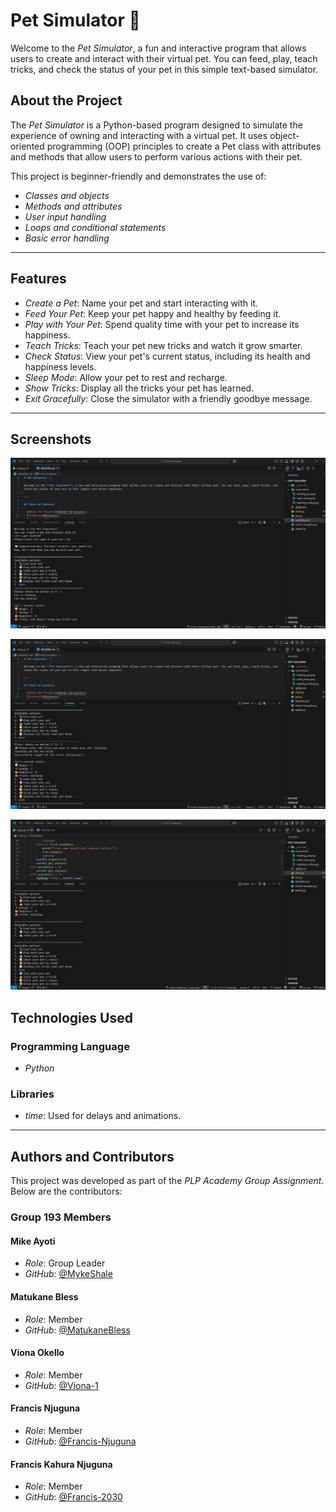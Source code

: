 # Pet Simulator 🐾

Welcome to the *Pet Simulator*, a fun and interactive program that allows users to create and interact with their virtual pet. You can feed, play, teach tricks, and check the status of your pet in this simple text-based simulator.


## About the Project

The *Pet Simulator* is a Python-based program designed to simulate the experience of owning and interacting with a virtual pet. It uses object-oriented programming (OOP) principles to create a Pet class with attributes and methods that allow users to perform various actions with their pet.

This project is beginner-friendly and demonstrates the use of:

- *Classes and objects*
- *Methods and attributes*
- *User input handling*
- *Loops and conditional statements*
- *Basic error handling*

---

## Features

- *Create a Pet*: Name your pet and start interacting with it.
- *Feed Your Pet*: Keep your pet happy and healthy by feeding it.
- *Play with Your Pet*: Spend quality time with your pet to increase its happiness.
- *Teach Tricks*: Teach your pet new tricks and watch it grow smarter.
- *Check Status*: View your pet's current status, including its health and happiness levels.
- *Sleep Mode*: Allow your pet to rest and recharge.
- *Show Tricks*: Display all the tricks your pet has learned.
- *Exit Gracefully*: Close the simulator with a friendly goodbye message.

---

## Screenshots

![main menu](screenshots/main_menu.png)

![feeding pet](screenshots/feeding_pet.png)

![teaching tricks](screenshots/teaching_tricks.png)

## Technologies Used

### Programming Language

- *Python*

### Libraries

- *time*: Used for delays and animations.

---

## Authors and Contributors

This project was developed as part of the *PLP Academy Group Assignment*. Below are the contributors:

### Group 193 Members

#### Mike Ayoti

- *Role*: Group Leader
- *GitHub*: [@MykeShale](https://github.com/MykeShale)

#### Matukane Bless

- *Role*: Member
- *GitHub*: [@MatukaneBless](https://github.com/MatukaneBless)

#### Viona Okello

- *Role*:  Member
- *GitHub*: [@Viona-1](https://github.com/Viona-1)

#### Francis Njuguna
- *Role*:  Member
- *GitHub*: [@Francis-Njuguna](https://github.com/Francis-Njuguna)

#### Francis Kahura Njuguna

- *Role*:  Member
- *GitHub*: [@Francis-2030](https://github.com/Francis-2030)